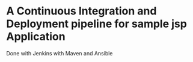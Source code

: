 # A Continuous Integration and Deployment pipeline for sample jsp Application 

Done with Jenkins with Maven and Ansible
